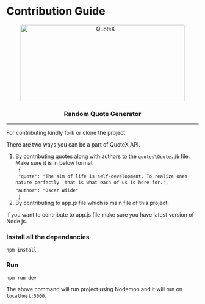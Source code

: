 # Contribution Guide

<p align="center">
  <a href="https://github.com/Adarshkumarmaheshwari/QuoteX-quotegenerationAPI">
    <img src="images\logo.png" alt="QuoteX" width="430" height="200">
  </a>

  <h3 align="center">Random Quote Generator</h3>

  -----

For contributing kindly fork or clone the project.

There are two ways you can be a part of QuoteX API.
 1. By contributing quotes along with authors to the ``` quotes\Quote.db ``` file. Make sure it is in below format\
 ``` {```\
  ``` "quote": "The aim of life is self-development. To realize ones nature perfectly  that is what each of us is here for.",```\
 ```"author": "Oscar Wilde"```\
 ``` }```
 2. By contributing to app.js file which is main file of this project.

if you want to contribute to app.js file make sure you have latest version of Node js. 


### Install all the dependancies 
``` npm install ```

### Run

``` npm run dev ```

The above command will run project using Nodemon and it will run on ```localhost:5000```.
